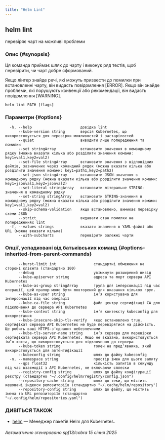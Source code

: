 ```yaml
---
title: "Helm Lint"
---
```


## helm lint

перевіряє чарт на можливі проблеми

### Опис {#synopsis}

Ця команда приймає шлях до чарту і виконує ряд тестів, щоб перевірити, чи чарт добре сформований.

Якщо лінтер знайде речі, які можуть призвести до помилки при встановленні чарту, він видасть повідомлення [ERROR]. Якщо він знайде проблеми, які порушують конвенції або рекомендації, він видасть повідомлення [WARNING].

```shell
helm lint PATH [flags]
```

### Параметри {#options}

```none
  -h, --help                      довідка lint
      --kube-version string       версія Kubernetes, що використовується для перевірки можливостей і застарілостей
      --quiet                     виводити лише попередження та помилки
      --set stringArray           встановити значення в командному рядку (можна вказати кілька або розділити значення комами: key1=val1,key2=val2)
      --set-file stringArray      встановити значення з відповідних файлів, зазначених через командний рядок (можна вказати кілька або розділити значення комами: key1=path1,key2=path2)
      --set-json stringArray      встановити JSON-значення в командному рядку (можна вказати кілька або розділити значення комами: key1=jsonval1,key2=jsonval2)
      --set-literal stringArray   встановити літеральне STRING-значення в командному рядку
      --set-string stringArray    встановити STRING-значення в командному рядку (можна вказати кілька або розділити значення комами: key1=val1,key2=val2)
      --skip-schema-validation    якщо встановлено, вимикає перевірку схеми JSON
      --strict                    видавати стан помилки на попередженнях lint
  -f, --values strings            вказати значення в YAML-файлі або URL (можна вказати кілька)
      --with-subcharts            перевірити залежні чарти
```

### Опції, успадковані від батьківських команд {#options-inherited-from-parent-commands}

```none
      --burst-limit int                 стандартні обмеження на стороні клієнта (стандартно 100)
      --debug                           увімкнути розширений вивід
      --kube-apiserver string           адреса та порт сервера API Kubernetes
      --kube-as-group stringArray       група для імперсонації під час операції, цей прапор може бути повторений для вказання кількох груп.
      --kube-as-user string             імʼя користувача для імперсонації під час операції
      --kube-ca-file string             файл центру сертифікаці СА для підключення до сервера API Kubernetes
      --kube-context string             імʼя контексту kubeconfig для використання
      --kube-insecure-skip-tls-verify   якщо встановлено true, сертифікат сервера API Kubernetes не буде перевірятися на дійсність. Це робить ваші HTTPS-зʼєднання небезпечними
      --kube-tls-server-name string     імʼя сервера для перевірки сертифіката сервера API Kubernetes. Якщо не вказано, використовується імʼя хоста, що використовується для підключення до сервера
      --kube-token string               токен на предʼявника, який використовується для автентифікації
      --kubeconfig string               шлях до файлу kubeconfig
  -n, --namespace string                простір імен для цього запиту
      --qps float32                     кількість запитів в секунду під час взаємодії з API Kubernetes, не включаючи сплески
      --registry-config string          шлях до файлу конфігурації реєстру (стандартно "~/.config/helm/registry/config.json")
      --repository-cache string         шлях до теки, що містить кешовані індекси репозиторіїв (стандартно "~/.cache/helm/repository")
      --repository-config string        шлях до файлу, що містить імена та URL репозиторіїв (стандартно "~/.config/helm/repositories.yaml")
```

### ДИВІТЬСЯ ТАКОЖ

* [helm](helm.md) — Менеджер пакетів Helm для Kubernetes.

###### Автоматично згенеровано spf13/cobra 15 січня 2025
